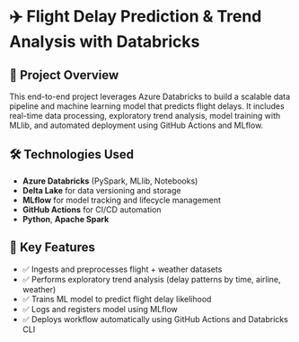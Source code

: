 
# ✈️ Flight Delay Prediction & Trend Analysis with Databricks

## 🚀 Project Overview
This end-to-end project leverages Azure Databricks to build a scalable data pipeline and machine learning model that predicts flight delays. It includes real-time data processing, exploratory trend analysis, model training with MLlib, and automated deployment using GitHub Actions and MLflow.

## 🛠️ Technologies Used
- **Azure Databricks** (PySpark, MLlib, Notebooks)
- **Delta Lake** for data versioning and storage
- **MLflow** for model tracking and lifecycle management
- **GitHub Actions** for CI/CD automation
- **Python**, **Apache Spark**

## 📌 Key Features
- ✅ Ingests and preprocesses flight + weather datasets  
- ✅ Performs exploratory trend analysis (delay patterns by time, airline, weather)  
- ✅ Trains ML model to predict flight delay likelihood  
- ✅ Logs and registers model using MLflow  
- ✅ Deploys workflow automatically using GitHub Actions and Databricks CLI  



